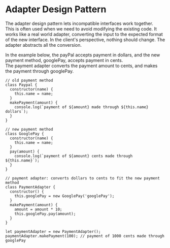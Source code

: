 # Adapter Design Pattern

The adapter design pattern lets incompatible interfaces work together.    
This is often used when we need to avoid modifying the existing code.
It works like a real world adapter, converting the input to the expected format of the new interface.
In the client's perspective, nothing should change. The adapter abstracts all the conversion. 

In the example below, the payPal accepts payment in dollars, 
and the new payment method, googlePay, accepts payment in cents.  
The payment adapter converts the payment amount to cents, and makes the payment through googlePay.  

```
// old payment method
class Paypal {
  constructor(name) {
    this.name = name;
  }
  makePayment(amount) {
    console.log(`payment of ${amount} made through ${this.name} dollars`);
  }
}

// new payment method 
class GooglePay {
  constructor(name) {
    this.name = name;
  }
  pay(amount) {
    console.log(`payment of ${amount} cents made through ${this.name}`);
  }
}

// payment adapter: converts dollars to cents to fit the new payment method
class PaymentAdapter {
  constructor() {
    this.googlePay = new GooglePay('googlePay');
  }
  makePayment(amount) {
    amount = amount * 10;
    this.googlePay.pay(amount);
  }
}

let paymentAdapter = new PaymentAdapter();
paymentAdapter.makePayment(100); // payment of 1000 cents made through googlePay
```